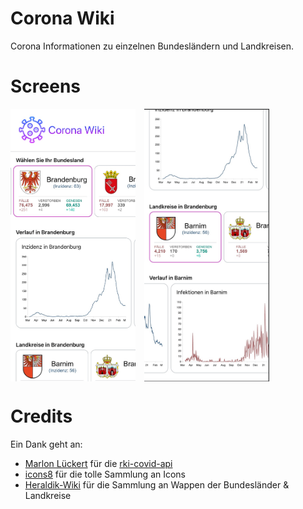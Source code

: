 # Corona Wiki

Corona Informationen zu einzelnen Bundesländern und Landkreisen.


# Screens

<div style="display:flex;">
<img style="margin-right:1em" alt="Corona Wiki - Screen 1" src=".github/screen-1.jpg?raw=true" width="200" />
<img style="" alt="Corona Wiki - Screen 2" src=".github/screen-2.jpg?raw=true" width="200" />
</div>
  
# Credits

Ein Dank geht an:  
- [Marlon Lückert](https://marlon-lueckert.de/) für die [rki-covid-api](https://github.com/marlon360/rki-covid-api)
- [icons8](https://icons8.de/) für die tolle Sammlung an Icons
- [Heraldik-Wiki](https://www.heraldik-wiki.de/) für die Sammlung an Wappen der Bundesländer & Landkreise
